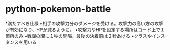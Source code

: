 # python-pokemon-battle

*満たすべき仕様
  •相手の攻撃力分のダメージを受ける。攻撃力の高い方の攻撃が有効になり、HPが減るように。
  •攻撃力やHPを設定する場所はコード上で１箇所のみ
  •戦闘の間に１秒の間隔、最後の決着前は２秒あける
  •クラスやインスタンスを用いる
